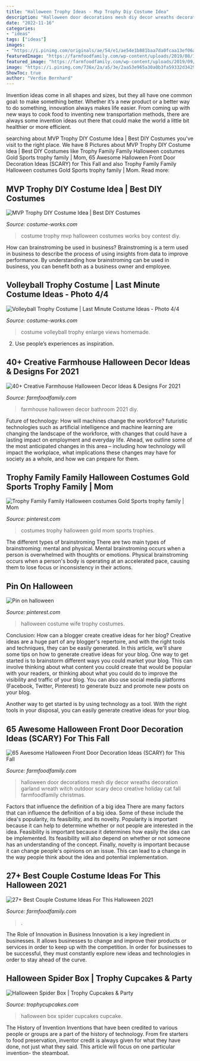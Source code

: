 ```yaml
---
title: "Halloween Trophy Ideas - Mvp Trophy Diy Costume Idea"
description: "Halloween door decorations mesh diy decor wreaths decoration garland wreath witch outdoor scary deco creative holiday cat fall farmfoodfamily christmas"
date: "2022-11-16"
categories:
- "ideas"
tags: ["ideas"]
images:
- "https://i.pinimg.com/originals/ae/54/e1/ae54e1b881baa7da0fcaa13ef06a0228.jpg"
featuredImage: "https://farmfoodfamily.com/wp-content/uploads/2019/08/15-couple-costume-ideas-440x660.jpg"
featured_image: "https://farmfoodfamily.com/wp-content/uploads/2019/09/40-farmhouse-halloween-decor-ideas.jpg"
image: "https://i.pinimg.com/736x/2a/a5/3e/2aa53e965a30a0b3fa59332d34291f24--best-halloween-costumes-halloween-.jpg"
ShowToc: true
author: "Verdie Bernhard"
---
```



Invention ideas come in all shapes and sizes, but they all have one common goal: to make something better. Whether it’s a new product or a better way to do something, innovation always makes life easier. From coming up with new ways to cook food to inventing new transportation methods, there are always some invention ideas out there that could make the world a little bit healthier or more efficient.

	

		
searching about MVP Trophy DIY Costume Idea | Best DIY Costumes you've visit to the right place. We have 8 Pictures about MVP Trophy DIY Costume Idea | Best DIY Costumes like Trophy Family Family Halloween costumes Gold Sports trophy family | Mom, 65 Awesome Halloween Front Door Decoration Ideas (SCARY) for This Fall and also Trophy Family Family Halloween costumes Gold Sports trophy family | Mom. Read more:
		
    
## MVP Trophy DIY Costume Idea | Best DIY Costumes

<img loading=lazy src="https://photos.costume-works.com/full/mvp_trophy2.jpg" onerror="this.onerror=null;this.src='https://tse3.mm.bing.net/th?id=OIP.CU3swBHxQ_EIH82xlTVUQwHaLy&amp;pid=15.1';" alt="MVP Trophy DIY Costume Idea | Best DIY Costumes">

_Source: costume-works.com_

>costume trophy mvp halloween costumes works boy contest diy. 

	

How can brainstroming be used in business?
Brainstroming is a term used in business to describe the process of using insights from data to improve performance. By understanding how brainstroming can be used in business, you can benefit both as a business owner and employee.

    
## Volleyball Trophy Costume | Last Minute Costume Ideas - Photo 4/4

<img loading=lazy src="https://photos.costume-works.com/full/volleyball_trophy3.jpg" onerror="this.onerror=null;this.src='https://tse1.mm.bing.net/th?id=OIP.ZRrCIqB4Zq4ZUlqTxSPMYQHaM8&amp;pid=15.1';" alt="Volleyball Trophy Costume | Last Minute Costume Ideas - Photo 4/4">

_Source: costume-works.com_

>costume volleyball trophy enlarge views homemade. 

	

2. Use people’s experiences as inspiration.

    
## 40+ Creative Farmhouse Halloween Decor Ideas &amp; Designs For 2021

<img loading=lazy src="https://farmfoodfamily.com/wp-content/uploads/2019/09/40-farmhouse-halloween-decor-ideas.jpg" onerror="this.onerror=null;this.src='https://tse4.mm.bing.net/th?id=OIP.A45qIP8QmC6fVNOc0bH9MQHaIQ&amp;pid=15.1';" alt="40+ Creative Farmhouse Halloween Decor Ideas &amp; Designs For 2021">

_Source: farmfoodfamily.com_

>farmhouse halloween decor bathroom 2021 diy. 

	

Future of technology: How will machines change the workforce?
futuristic technologies such as artificial intelligence and machine learning are changing the landscape of the workforce, with changes that could have a lasting impact on employment and everyday life. Ahead, we outline some of the most anticipated changes in this area – including how technology will impact the workplace, what implications these changes may have for society as a whole, and how we can prepare for them.

    
## Trophy Family Family Halloween Costumes Gold Sports Trophy Family | Mom

<img loading=lazy src="https://i.pinimg.com/originals/ae/54/e1/ae54e1b881baa7da0fcaa13ef06a0228.jpg" onerror="this.onerror=null;this.src='https://tse1.mm.bing.net/th?id=OIP.NklGUX7jdBBRfc73kTTPRAHaJ4&amp;pid=15.1';" alt="Trophy Family Family Halloween costumes Gold Sports trophy family | Mom">

_Source: pinterest.com_

>costumes trophy halloween gold mom sports trophies. 

	

The different types of brainstroming
There are two main types of brainstroming: mental and physical. Mental brainstroming occurs when a person is overwhelmed with thoughts or emotions. Physical brainstroming occurs when a person's body is operating at an accelerated pace, causing them to lose focus or inconsistency in their actions.

    
## Pin On Halloween

<img loading=lazy src="https://i.pinimg.com/736x/2a/a5/3e/2aa53e965a30a0b3fa59332d34291f24--best-halloween-costumes-halloween-.jpg" onerror="this.onerror=null;this.src='https://tse2.mm.bing.net/th?id=OIP.ypnkphTN5kTCtIrHed88JAHaNI&amp;pid=15.1';" alt="Pin on halloween">

_Source: pinterest.com_

>halloween costume wife trophy costumes. 

	

Conclusion: How can a blogger create creative ideas for her blog?
Creative ideas are a huge part of any blogger's repertoire, and with the right tools and techniques, they can be easily generated. In this article, we'll share some tips on how to generate creative ideas for your blog.
One way to get started is to brainstorm different ways you could market your blog. This can involve thinking about what content you could create that would be popular with your readers, or thinking about what you could do to improve the visibility and traffic of your blog. You can also use social media platforms (Facebook, Twitter, Pinterest) to generate buzz and promote new posts on your blog.

Another way to get started is by using technology as a tool. With the right tools in your disposal, you can easily generate creative ideas for your blog.

    
## 65 Awesome Halloween Front Door Decoration Ideas (SCARY) For This Fall

<img loading=lazy src="https://i1.wp.com/farmfoodfamily.com/wp-content/uploads/2018/08/19-creative-halloween-front-door-farmfoodfamily.com_.jpg?resize=460%2C640&amp;ssl=1" onerror="this.onerror=null;this.src='https://tse4.mm.bing.net/th?id=OIP.MQzJLznHFYfRrZmCz6bAjAAAAA&amp;pid=15.1';" alt="65 Awesome Halloween Front Door Decoration Ideas (SCARY) for This Fall">

_Source: farmfoodfamily.com_

>halloween door decorations mesh diy decor wreaths decoration garland wreath witch outdoor scary deco creative holiday cat fall farmfoodfamily christmas. 

	

Factors that influence the definition of a big idea
There are many factors that can influence the definition of a big idea. Some of these include the idea's popularity, its feasibility, and its novelty. Popularity is important because it can help to determine whether or not people are interested in the idea. Feasibility is important because it determines how easily the idea can be implemented. Its feasibility will also depend on whether or not someone has an understanding of the concept. Finally, novelty is important because it can change people's opinions on an issue. This can lead to a change in the way people think about the idea and potential implementation.

    
## 27+ Best Couple Costume Ideas For This Halloween 2021

<img loading=lazy src="https://farmfoodfamily.com/wp-content/uploads/2019/08/15-couple-costume-ideas-440x660.jpg" onerror="this.onerror=null;this.src='https://tse2.mm.bing.net/th?id=OIP.5BJ_GLkPVmYVpyjFdKRucgAAAA&amp;pid=15.1';" alt="27+ Best Couple Costume Ideas For This Halloween 2021">

_Source: farmfoodfamily.com_

>. 

	

The Role of Innovation in Business
Innovation is a key ingredient in businesses. It allows businesses to change and improve their products or services in order to keep up with the competition. In order for businesses to be successful, they must constantly explore new ideas and technologies in order to stay ahead of the curve.

    
## Halloween Spider Box | Trophy Cupcakes &amp; Party

<img loading=lazy src="https://www.trophycupcakes.com/sites/default/files/styles/standard_cupcake_detail_zoom/public/cupcakes/themed-cupcakes-halloween-dozen-spiderbox.jpg?itok=SoS0fwut" onerror="this.onerror=null;this.src='https://tse1.mm.bing.net/th?id=OIP.2r0KHxH8dK5mVuj_1K8gcAHaEC&amp;pid=15.1';" alt="Halloween Spider Box | Trophy Cupcakes &amp; Party">

_Source: trophycupcakes.com_

>halloween box spider cupcakes cupcake. 

	

The History of Invention
Inventions that have been credited to various people or groups are a part of the history of technology. From fire starters to food preservation, inventor credit is always given for what they have done, not just what they said. This article will focus on one particular invention- the steamboat.

